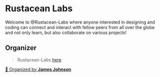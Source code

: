 # **Rustacean Labs**

Welcome to @Rustacean-Labs where anyone interested in designing and coding can connect and interact with fellow peers from all over the globe and not only learn, but also collaborate on various projects!

## Organizer

> Rustacean-Labs [here](https://github.com/Rustacean-Labs)   

<a href="https://github.com/xmas7">👋 Organized by <strong>James Johnson</strong> </a>
